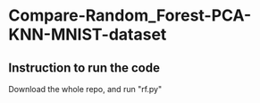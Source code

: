 # Compare-Random_Forest-PCA-KNN-MNIST-dataset
## Instruction to run the code
Download the whole repo, and run "rf.py"
